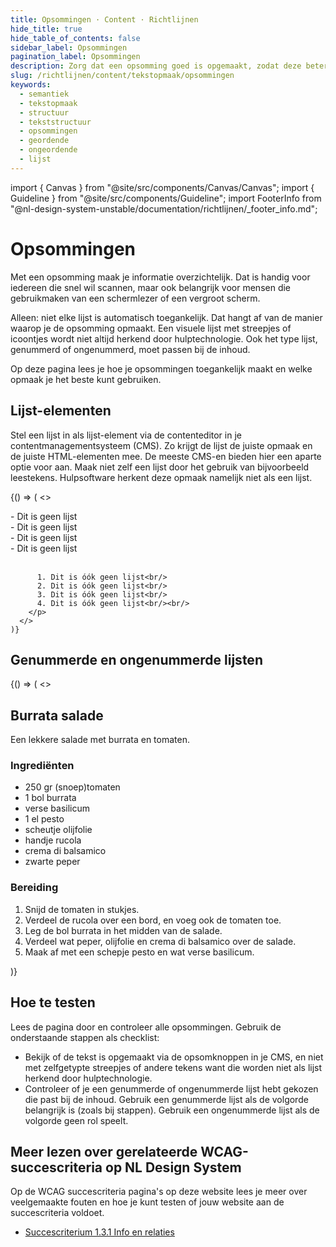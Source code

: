 ```yaml
---
title: Opsommingen · Content · Richtlijnen
hide_title: true
hide_table_of_contents: false
sidebar_label: Opsommingen
pagination_label: Opsommingen
description: Zorg dat een opsomming goed is opgemaakt, zodat deze beter bruikbaar is voor bijvoorbeeld blinde mensen die een schermlezer gebruiken.
slug: /richtlijnen/content/tekstopmaak/opsommingen
keywords:
  - semantiek
  - tekstopmaak
  - structuur
  - tekststructuur
  - opsommingen
  - geordende
  - ongeordende
  - lijst
---
```


<!-- @license CC0-1.0 -->

import { Canvas } from "@site/src/components/Canvas/Canvas";
import { Guideline } from "@site/src/components/Guideline";
import FooterInfo from "@nl-design-system-unstable/documentation/richtlijnen/\_footer_info.md";

# Opsommingen

Met een opsomming maak je informatie overzichtelijk. Dat is handig voor iedereen die snel wil scannen, maar ook belangrijk voor mensen die gebruikmaken van een schermlezer of een vergroot scherm.

Alleen: niet elke lijst is automatisch toegankelijk. Dat hangt af van de manier waarop je de opsomming opmaakt. Een visuele lijst met streepjes of icoontjes wordt niet altijd herkend door hulptechnologie. Ook het type lijst, genummerd of ongenummerd, moet passen bij de inhoud.

Op deze pagina lees je hoe je opsommingen toegankelijk maakt en welke opmaak je het beste kunt gebruiken.

## Lijst-elementen

Stel een lijst in als lijst-element via de contenteditor in je contentmanagementsysteem (CMS). Zo krijgt de lijst de juiste opmaak en de juiste HTML-elementen mee. De meeste CMS-en bieden hier een aparte optie voor aan. Maak niet zelf een lijst door het gebruik van bijvoorbeeld leestekens. Hulpsoftware herkent deze opmaak namelijk niet als een lijst.

<Guideline appearance="dont" title="Zelf sterretjes, streepjes of nummers typen om een lijst te maken.">
  <Canvas language="html">
    {() => (
      <>
        <p>
          - Dit is geen lijst<br/>
          - Dit is geen lijst<br/>
          - Dit is geen lijst<br/>
          - Dit is geen lijst<br/><br/>

          1. Dit is óók geen lijst<br/>
          2. Dit is óók geen lijst<br/>
          3. Dit is óók geen lijst<br/>
          4. Dit is óók geen lijst<br/><br/>
        </p>
      </>
    )}

  </Canvas>
</Guideline>

## Genummerde en ongenummerde lijsten

<Guideline appearance="do" title="Gebruik een genummerde lijst wanneer de nummering de bezoeker helpt met het verwerken van de informatie of als de items in een vaste volgorde staan. Bijvoorbeeld bij een stappenplan. Gebruik anders een ongenummerde lijst met opsommingstekens.">
  <Canvas language="html">
    {() => (
      <>
          <h2>Burrata salade</h2>
          <p>Een lekkere salade met burrata en tomaten.</p>
          <h3>Ingrediënten</h3>
          <ul>
            <li>250 gr (snoep)tomaten</li>
            <li>1 bol burrata</li>
            <li>verse basilicum</li>
            <li>1 el pesto</li>
            <li>scheutje olijfolie</li>
            <li>handje rucola</li>
            <li>crema di balsamico</li>
            <li>zwarte peper</li>
          </ul>
          <h3>Bereiding</h3>
          <ol>
            <li>Snijd de tomaten in stukjes.</li>
            <li>Verdeel de rucola over een bord, en voeg ook de tomaten toe.</li>
            <li>Leg de bol burrata in het midden van de salade.</li>
            <li>Verdeel wat peper, olijfolie en crema di balsamico over de salade.</li>
            <li>Maak af met een schepje pesto en wat verse basilicum.</li>
          </ol>
      </>
    )}
  </Canvas>
</Guideline>

## Hoe te testen

Lees de pagina door en controleer alle opsommingen. Gebruik de onderstaande stappen als checklist:

- Bekijk of de tekst is opgemaakt via de opsomknoppen in je CMS, en niet met zelfgetypte streepjes of andere tekens want die worden niet als lijst herkend door hulptechnologie.
- Controleer of je een genummerde of ongenummerde lijst hebt gekozen die past bij de inhoud.
  Gebruik een genummerde lijst als de volgorde belangrijk is (zoals bij stappen). Gebruik een ongenummerde lijst als de volgorde geen rol speelt.

## Meer lezen over gerelateerde WCAG-succescriteria op NL Design System

Op de WCAG succescriteria pagina's op deze website lees je meer over veelgemaakte fouten en hoe je kunt testen of jouw website aan de succescriteria voldoet.

- [Succescriterium 1.3.1 Info en relaties](/wcag/1.3.1)

<FooterInfo />
